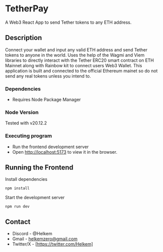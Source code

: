 # TetherPay

A Web3 React App to send Tether tokens to any ETH address.  

## Description
Connect your wallet and input any valid ETH address and send Tether tokens to anyone in the world.
Uses the help of the Wagmi and Viem libraries to directly interact with the Tether ERC20 smart contract on ETH Mainnet along with Rainbow kit to connect users Web3 Wallet.
This application is built and connected to the official Ethereum mainet so do not send any real tokens unless you intend to.

### Dependencies
* Requires Node Package Manager

### Node Version
Tested with v20.12.2
  
### Executing program
* Run the frontend development server
* Open [http://localhost:5173](http://localhost:5173) to view it in the browser.

## Running the Frontend 

Install dependencies 
```
npm install
```
Start the development server
```
npm run dev
```
## Contact
* Discord - @Helkem
* Gmail - helkemzero@gmail.com
* Twitter/X - [https://twitter.com/Helkem]
